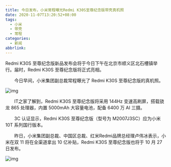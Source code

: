 ```yaml
---
title: 今日发布，小米常程曝光Redmi K30S至尊纪念版带壳真机照
date: 2020-11-07T13:20:52+08:00
tags:
  - 小米
  - 带壳
  - 常程
categories:
  - 新闻
abbrlink:
---
```


Redmi K30S 至尊纪念版新品发布会将于今日下午在北京市顺义区北石槽镇举行。届时，Redmi K30S 至尊纪念版将正式亮相。

　　今日早间，小米集团副总裁常程曝光了 Redmi K30S 至尊纪念版的真机照。

![img](https://cdn.jsdelivr.net/gh/yakeing/Documentation@main/Hexo/images/9365-kcaeqzx2825524.jpg)

　　IT之家了解到，Redmi K30S 至尊纪念版将采用 144Hz 变速高刷屏，搭载骁龙 865 处理器，内置 5000mAh 大容量电池，配备 6400 万 AI 三摄。

　　3C 认证显示，Redmi K30S 至尊纪念版（型号为 M2007J3SC）应为小米 10T 系列国行版本。

　　昨日，小米集团副总裁、中国区总裁、红米Redmi品牌总经理卢伟冰表示，小米在双 11 将在全渠道拿出 10 亿补贴，Redmi K30S 至尊纪念版也将于 10 月 27 日发布。

![img](https://cdn.jsdelivr.net/gh/yakeing/Documentation@main/Hexo/images/b1a9-kcaeqzx2825569.jpg)
